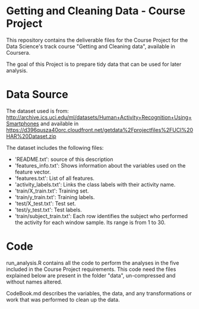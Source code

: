 # Getting and Cleaning Data - Course Project

This repository contains the deliverable files for the Course Project for the Data Science's track course "Getting and Cleaning data", available in Coursera.

The goal of this Project is to prepare tidy data that can be used for later analysis. 

# Data Source

The dataset used is from: http://archive.ics.uci.edu/ml/datasets/Human+Activity+Recognition+Using+Smartphones
and available in https://d396qusza40orc.cloudfront.net/getdata%2Fprojectfiles%2FUCI%20HAR%20Dataset.zip 

The dataset includes the following files:

- 'README.txt': source of this description
- 'features_info.txt': Shows information about the variables used on the feature vector.
- 'features.txt': List of all features.
- 'activity_labels.txt': Links the class labels with their activity name.
- 'train/X_train.txt': Training set.
- 'train/y_train.txt': Training labels.
- 'test/X_test.txt': Test set.
- 'test/y_test.txt': Test labels.
-  'train/subject_train.txt': Each row identifies the subject who performed the activity for each window sample. Its range is from 1 to 30. 

# Code

run_analysis.R contains all the code to perform the analyses in the five included in the Course Project requirements.
This code need the files explained below are present in the folder "data", un-compressed and without names altered.

CodeBook.md describes the variables, the data, and any transformations or work that was performed to clean up the data.

